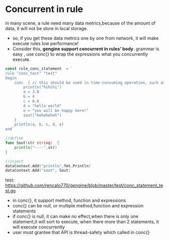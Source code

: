 # Concurrent in rule
 in many scene, a rule need many data metrics,because of the amount of data, it will not be store in local storage.
- so, if you get these data metrics one by one from network, it will make execute rules low performance!
- Consider this, **gengine support concurrent in rules' body**. grammar is easy , use conc{} to wrap the expressions what you concurrently execute.

```go
const rule_conc_statement  = `
rule "conc_test" "test" 
begin
	conc  { // this should be used in time-consuming operation, such as the operation contains network connection (get data from remote based on network) 
		println("hihihi")
		a = 3.0
		b = 4
		c = 6.8
		d = "hello world"
        e = "you will be happy here!"
		sout("heheheheh")
	}
	println(a, b, c, d, e)
end`

//define
func Sout(str string)  {
	println("----",str)
}

//inject
dataContext.Add("println",fmt.Println)
dataContext.Add("sout", Sout)
```

test: https://github.com/rencalo770/gengine/blob/master/test/conc_statement_test.go
- in conc{}, it support method, function and expressions
- conc{} can be null, or multiple method,function and expression statements 
- if conc{} is null, it can make no effect,when there is only one statement,it will sort to execute, when there more than 2 statements, it will execute concurrently  
- user must grantee that API is thread-safety which called in  conc{}













